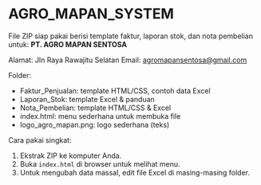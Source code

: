 # AGRO_MAPAN_SYSTEM
File ZIP siap pakai berisi template faktur, laporan stok, dan nota pembelian untuk:
**PT. AGRO MAPAN SENTOSA**

Alamat: Jln Raya Rawajitu Selatan
Email: agromapansentosa@gmail.com

Folder:
- Faktur_Penjualan: template HTML/CSS, contoh data Excel
- Laporan_Stok: template Excel & panduan
- Nota_Pembelian: template HTML/CSS & Excel
- index.html: menu sederhana untuk membuka file
- logo_agro_mapan.png: logo sederhana (teks)

Cara pakai singkat:
1. Ekstrak ZIP ke komputer Anda.
2. Buka `index.html` di browser untuk melihat menu.
3. Untuk mengubah data massal, edit file Excel di masing-masing folder.
